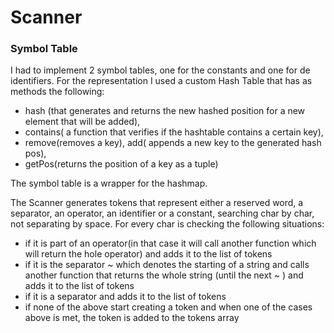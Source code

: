 # Scanner 

### Symbol Table

I had to implement 2 symbol tables, one for the constants and one for de identifiers.
For the representation I used a custom Hash Table that has as methods the following: 
- hash (that generates and returns the new hashed position for a new element that will be added), 
- contains( a function that verifies if the hashtable contains a certain key), 
- remove(removes a key), add( appends a new key to the generated hash pos),
- getPos(returns the position of a key as a tuple)

The symbol table is a wrapper for the hashmap.

The Scanner generates tokens that represent either a reserved word, a separator, an operator, an identifier or a constant,
searching char by char, not separating by space. For every char is checking the following situations:
- if it is part of an operator(in that case it will call another function which will return the hole operator) 
and adds it to the list of tokens
- if it is the separator ~ which denotes the starting of a string and calls another function that returns the whole string
  (until the next ~ ) and adds it to the list of tokens
- if it is a separator and adds it to the list of tokens
- if none of the above start creating a token and when one of the cases above is met, the token is added to the tokens array
